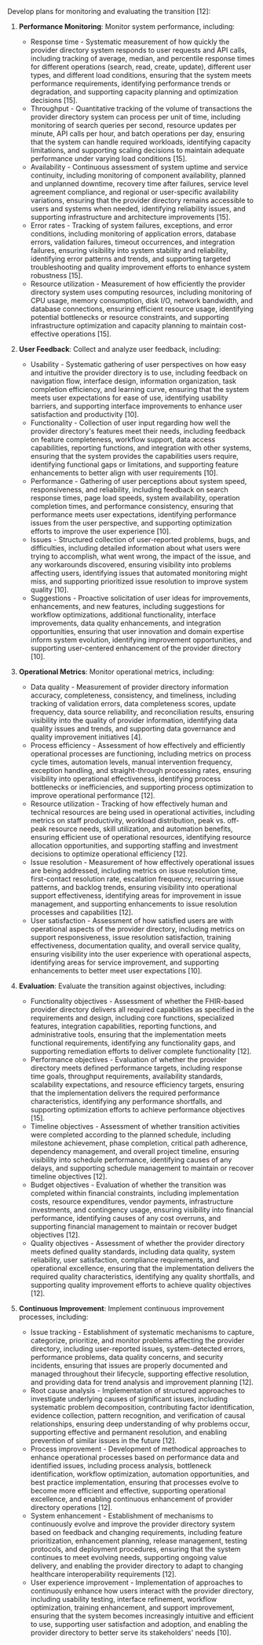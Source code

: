 Develop plans for monitoring and evaluating the transition [12]:

1. **Performance Monitoring**: Monitor system performance, including:
   - Response time - Systematic measurement of how quickly the provider directory system responds to user requests and API calls, including tracking of average, median, and percentile response times for different operations (search, read, create, update), different user types, and different load conditions, ensuring that the system meets performance requirements, identifying performance trends or degradation, and supporting capacity planning and optimization decisions [15].
   - Throughput - Quantitative tracking of the volume of transactions the provider directory system can process per unit of time, including monitoring of search queries per second, resource updates per minute, API calls per hour, and batch operations per day, ensuring that the system can handle required workloads, identifying capacity limitations, and supporting scaling decisions to maintain adequate performance under varying load conditions [15].
   - Availability - Continuous assessment of system uptime and service continuity, including monitoring of component availability, planned and unplanned downtime, recovery time after failures, service level agreement compliance, and regional or user-specific availability variations, ensuring that the provider directory remains accessible to users and systems when needed, identifying reliability issues, and supporting infrastructure and architecture improvements [15].
   - Error rates - Tracking of system failures, exceptions, and error conditions, including monitoring of application errors, database errors, validation failures, timeout occurrences, and integration failures, ensuring visibility into system stability and reliability, identifying error patterns and trends, and supporting targeted troubleshooting and quality improvement efforts to enhance system robustness [15].
   - Resource utilization - Measurement of how efficiently the provider directory system uses computing resources, including monitoring of CPU usage, memory consumption, disk I/O, network bandwidth, and database connections, ensuring efficient resource usage, identifying potential bottlenecks or resource constraints, and supporting infrastructure optimization and capacity planning to maintain cost-effective operations [15].

2. **User Feedback**: Collect and analyze user feedback, including:
   - Usability - Systematic gathering of user perspectives on how easy and intuitive the provider directory is to use, including feedback on navigation flow, interface design, information organization, task completion efficiency, and learning curve, ensuring that the system meets user expectations for ease of use, identifying usability barriers, and supporting interface improvements to enhance user satisfaction and productivity [10].
   - Functionality - Collection of user input regarding how well the provider directory's features meet their needs, including feedback on feature completeness, workflow support, data access capabilities, reporting functions, and integration with other systems, ensuring that the system provides the capabilities users require, identifying functional gaps or limitations, and supporting feature enhancements to better align with user requirements [10].
   - Performance - Gathering of user perceptions about system speed, responsiveness, and reliability, including feedback on search response times, page load speeds, system availability, operation completion times, and performance consistency, ensuring that performance meets user expectations, identifying performance issues from the user perspective, and supporting optimization efforts to improve the user experience [10].
   - Issues - Structured collection of user-reported problems, bugs, and difficulties, including detailed information about what users were trying to accomplish, what went wrong, the impact of the issue, and any workarounds discovered, ensuring visibility into problems affecting users, identifying issues that automated monitoring might miss, and supporting prioritized issue resolution to improve system quality [10].
   - Suggestions - Proactive solicitation of user ideas for improvements, enhancements, and new features, including suggestions for workflow optimizations, additional functionality, interface improvements, data quality enhancements, and integration opportunities, ensuring that user innovation and domain expertise inform system evolution, identifying improvement opportunities, and supporting user-centered enhancement of the provider directory [10].

3. **Operational Metrics**: Monitor operational metrics, including:
   - Data quality - Measurement of provider directory information accuracy, completeness, consistency, and timeliness, including tracking of validation errors, data completeness scores, update frequency, data source reliability, and reconciliation results, ensuring visibility into the quality of provider information, identifying data quality issues and trends, and supporting data governance and quality improvement initiatives [4].
   - Process efficiency - Assessment of how effectively and efficiently operational processes are functioning, including metrics on process cycle times, automation levels, manual intervention frequency, exception handling, and straight-through processing rates, ensuring visibility into operational effectiveness, identifying process bottlenecks or inefficiencies, and supporting process optimization to improve operational performance [12].
   - Resource utilization - Tracking of how effectively human and technical resources are being used in operational activities, including metrics on staff productivity, workload distribution, peak vs. off-peak resource needs, skill utilization, and automation benefits, ensuring efficient use of operational resources, identifying resource allocation opportunities, and supporting staffing and investment decisions to optimize operational efficiency [12].
   - Issue resolution - Measurement of how effectively operational issues are being addressed, including metrics on issue resolution time, first-contact resolution rate, escalation frequency, recurring issue patterns, and backlog trends, ensuring visibility into operational support effectiveness, identifying areas for improvement in issue management, and supporting enhancements to issue resolution processes and capabilities [12].
   - User satisfaction - Assessment of how satisfied users are with operational aspects of the provider directory, including metrics on support responsiveness, issue resolution satisfaction, training effectiveness, documentation quality, and overall service quality, ensuring visibility into the user experience with operational aspects, identifying areas for service improvement, and supporting enhancements to better meet user expectations [10].

4. **Evaluation**: Evaluate the transition against objectives, including:
   - Functionality objectives - Assessment of whether the FHIR-based provider directory delivers all required capabilities as specified in the requirements and design, including core functions, specialized features, integration capabilities, reporting functions, and administrative tools, ensuring that the implementation meets functional requirements, identifying any functionality gaps, and supporting remediation efforts to deliver complete functionality [12].
   - Performance objectives - Evaluation of whether the provider directory meets defined performance targets, including response time goals, throughput requirements, availability standards, scalability expectations, and resource efficiency targets, ensuring that the implementation delivers the required performance characteristics, identifying any performance shortfalls, and supporting optimization efforts to achieve performance objectives [15].
   - Timeline objectives - Assessment of whether transition activities were completed according to the planned schedule, including milestone achievement, phase completion, critical path adherence, dependency management, and overall project timeline, ensuring visibility into schedule performance, identifying causes of any delays, and supporting schedule management to maintain or recover timeline objectives [12].
   - Budget objectives - Evaluation of whether the transition was completed within financial constraints, including implementation costs, resource expenditures, vendor payments, infrastructure investments, and contingency usage, ensuring visibility into financial performance, identifying causes of any cost overruns, and supporting financial management to maintain or recover budget objectives [12].
   - Quality objectives - Assessment of whether the provider directory meets defined quality standards, including data quality, system reliability, user satisfaction, compliance requirements, and operational excellence, ensuring that the implementation delivers the required quality characteristics, identifying any quality shortfalls, and supporting quality improvement efforts to achieve quality objectives [12].

5. **Continuous Improvement**: Implement continuous improvement processes, including:
   - Issue tracking - Establishment of systematic mechanisms to capture, categorize, prioritize, and monitor problems affecting the provider directory, including user-reported issues, system-detected errors, performance problems, data quality concerns, and security incidents, ensuring that issues are properly documented and managed throughout their lifecycle, supporting effective resolution, and providing data for trend analysis and improvement planning [12].
   - Root cause analysis - Implementation of structured approaches to investigate underlying causes of significant issues, including systematic problem decomposition, contributing factor identification, evidence collection, pattern recognition, and verification of causal relationships, ensuring deep understanding of why problems occur, supporting effective and permanent resolution, and enabling prevention of similar issues in the future [12].
   - Process improvement - Development of methodical approaches to enhance operational processes based on performance data and identified issues, including process analysis, bottleneck identification, workflow optimization, automation opportunities, and best practice implementation, ensuring that processes evolve to become more efficient and effective, supporting operational excellence, and enabling continuous enhancement of provider directory operations [12].
   - System enhancement - Establishment of mechanisms to continuously evolve and improve the provider directory system based on feedback and changing requirements, including feature prioritization, enhancement planning, release management, testing protocols, and deployment procedures, ensuring that the system continues to meet evolving needs, supporting ongoing value delivery, and enabling the provider directory to adapt to changing healthcare interoperability requirements [12].
   - User experience improvement - Implementation of approaches to continuously enhance how users interact with the provider directory, including usability testing, interface refinement, workflow optimization, training enhancement, and support improvement, ensuring that the system becomes increasingly intuitive and efficient to use, supporting user satisfaction and adoption, and enabling the provider directory to better serve its stakeholders' needs [10].
